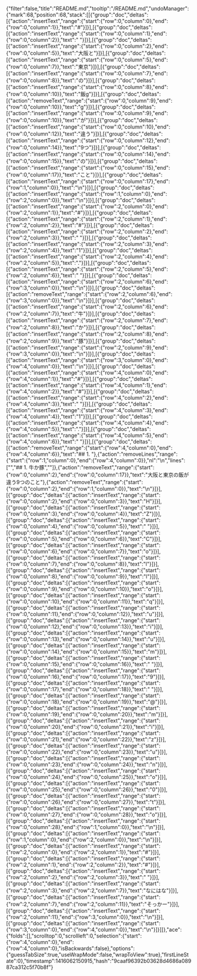 {"filter":false,"title":"README.md","tooltip":"/README.md","undoManager":{"mark":68,"position":68,"stack":[[{"group":"doc","deltas":[{"action":"insertText","range":{"start":{"row":0,"column":0},"end":{"row":0,"column":1}},"text":"#"}]}],[{"group":"doc","deltas":[{"action":"insertText","range":{"start":{"row":0,"column":1},"end":{"row":0,"column":2}},"text":" "}]}],[{"group":"doc","deltas":[{"action":"insertText","range":{"start":{"row":0,"column":2},"end":{"row":0,"column":5}},"text":"大阪と"}]}],[{"group":"doc","deltas":[{"action":"insertText","range":{"start":{"row":0,"column":5},"end":{"row":0,"column":7}},"text":"東京"}]}],[{"group":"doc","deltas":[{"action":"insertText","range":{"start":{"row":0,"column":7},"end":{"row":0,"column":8}},"text":"の"}]}],[{"group":"doc","deltas":[{"action":"insertText","range":{"start":{"row":0,"column":8},"end":{"row":0,"column":10}},"text":"飯g"}]}],[{"group":"doc","deltas":[{"action":"removeText","range":{"start":{"row":0,"column":9},"end":{"row":0,"column":10}},"text":"g"}]}],[{"group":"doc","deltas":[{"action":"insertText","range":{"start":{"row":0,"column":9},"end":{"row":0,"column":10}},"text":"が"}]}],[{"group":"doc","deltas":[{"action":"insertText","range":{"start":{"row":0,"column":10},"end":{"row":0,"column":12}},"text":"違う"}]}],[{"group":"doc","deltas":[{"action":"insertText","range":{"start":{"row":0,"column":12},"end":{"row":0,"column":14}},"text":"9つ"}]}],[{"group":"doc","deltas":[{"action":"insertText","range":{"start":{"row":0,"column":14},"end":{"row":0,"column":15}},"text":"の"}]}],[{"group":"doc","deltas":[{"action":"insertText","range":{"start":{"row":0,"column":15},"end":{"row":0,"column":17}},"text":"こと"}]}],[{"group":"doc","deltas":[{"action":"insertText","range":{"start":{"row":0,"column":17},"end":{"row":1,"column":0}},"text":"\n"}]}],[{"group":"doc","deltas":[{"action":"insertText","range":{"start":{"row":1,"column":0},"end":{"row":2,"column":0}},"text":"\n"}]}],[{"group":"doc","deltas":[{"action":"insertText","range":{"start":{"row":2,"column":0},"end":{"row":2,"column":1}},"text":"#"}]}],[{"group":"doc","deltas":[{"action":"insertText","range":{"start":{"row":2,"column":1},"end":{"row":2,"column":2}},"text":"#"}]}],[{"group":"doc","deltas":[{"action":"insertText","range":{"start":{"row":2,"column":2},"end":{"row":2,"column":3}},"text":" "}]}],[{"group":"doc","deltas":[{"action":"insertText","range":{"start":{"row":2,"column":3},"end":{"row":2,"column":4}},"text":"1"}]}],[{"group":"doc","deltas":[{"action":"insertText","range":{"start":{"row":2,"column":4},"end":{"row":2,"column":5}},"text":"."}]}],[{"group":"doc","deltas":[{"action":"insertText","range":{"start":{"row":2,"column":5},"end":{"row":2,"column":6}},"text":" "}]}],[{"group":"doc","deltas":[{"action":"insertText","range":{"start":{"row":2,"column":6},"end":{"row":3,"column":0}},"text":"\n"}]}],[{"group":"doc","deltas":[{"action":"removeText","range":{"start":{"row":2,"column":6},"end":{"row":3,"column":0}},"text":"\n"}]}],[{"group":"doc","deltas":[{"action":"insertText","range":{"start":{"row":2,"column":6},"end":{"row":2,"column":7}},"text":"牛"}]}],[{"group":"doc","deltas":[{"action":"insertText","range":{"start":{"row":2,"column":7},"end":{"row":2,"column":8}},"text":"か"}]}],[{"group":"doc","deltas":[{"action":"insertText","range":{"start":{"row":2,"column":8},"end":{"row":2,"column":9}},"text":"豚"}]}],[{"group":"doc","deltas":[{"action":"insertText","range":{"start":{"row":2,"column":9},"end":{"row":3,"column":0}},"text":"\n"}]}],[{"group":"doc","deltas":[{"action":"insertText","range":{"start":{"row":3,"column":0},"end":{"row":4,"column":0}},"text":"\n"}]}],[{"group":"doc","deltas":[{"action":"insertText","range":{"start":{"row":4,"column":0},"end":{"row":4,"column":1}},"text":"#"}]}],[{"group":"doc","deltas":[{"action":"insertText","range":{"start":{"row":4,"column":1},"end":{"row":4,"column":2}},"text":"#"}]}],[{"group":"doc","deltas":[{"action":"insertText","range":{"start":{"row":4,"column":2},"end":{"row":4,"column":3}},"text":" "}]}],[{"group":"doc","deltas":[{"action":"insertText","range":{"start":{"row":4,"column":3},"end":{"row":4,"column":4}},"text":"1"}]}],[{"group":"doc","deltas":[{"action":"insertText","range":{"start":{"row":4,"column":4},"end":{"row":4,"column":5}},"text":"."}]}],[{"group":"doc","deltas":[{"action":"insertText","range":{"start":{"row":4,"column":5},"end":{"row":4,"column":6}},"text":" "}]}],[{"group":"doc","deltas":[{"action":"removeText","range":{"start":{"row":4,"column":0},"end":{"row":4,"column":6}},"text":"## 1. "},{"action":"removeLines","range":{"start":{"row":1,"column":0},"end":{"row":4,"column":0}},"nl":"\n","lines":["","## 1. 牛か豚",""]},{"action":"removeText","range":{"start":{"row":0,"column":2},"end":{"row":0,"column":17}},"text":"大阪と東京の飯が違う9つのこと"},{"action":"removeText","range":{"start":{"row":0,"column":2},"end":{"row":1,"column":0}},"text":"\n"}]}],[{"group":"doc","deltas":[{"action":"insertText","range":{"start":{"row":0,"column":2},"end":{"row":0,"column":3}},"text":"H"}]}],[{"group":"doc","deltas":[{"action":"insertText","range":{"start":{"row":0,"column":3},"end":{"row":0,"column":4}},"text":"Z"}]}],[{"group":"doc","deltas":[{"action":"insertText","range":{"start":{"row":0,"column":4},"end":{"row":0,"column":5}},"text":" "}]}],[{"group":"doc","deltas":[{"action":"insertText","range":{"start":{"row":0,"column":5},"end":{"row":0,"column":6}},"text":"C"}]}],[{"group":"doc","deltas":[{"action":"insertText","range":{"start":{"row":0,"column":6},"end":{"row":0,"column":7}},"text":"o"}]}],[{"group":"doc","deltas":[{"action":"insertText","range":{"start":{"row":0,"column":7},"end":{"row":0,"column":8}},"text":"l"}]}],[{"group":"doc","deltas":[{"action":"insertText","range":{"start":{"row":0,"column":8},"end":{"row":0,"column":9}},"text":"l"}]}],[{"group":"doc","deltas":[{"action":"insertText","range":{"start":{"row":0,"column":9},"end":{"row":0,"column":10}},"text":"o"}]}],[{"group":"doc","deltas":[{"action":"insertText","range":{"start":{"row":0,"column":10},"end":{"row":0,"column":11}},"text":"q"}]}],[{"group":"doc","deltas":[{"action":"insertText","range":{"start":{"row":0,"column":11},"end":{"row":0,"column":12}},"text":"u"}]}],[{"group":"doc","deltas":[{"action":"insertText","range":{"start":{"row":0,"column":12},"end":{"row":0,"column":13}},"text":"i"}]}],[{"group":"doc","deltas":[{"action":"insertText","range":{"start":{"row":0,"column":13},"end":{"row":0,"column":14}},"text":"u"}]}],[{"group":"doc","deltas":[{"action":"insertText","range":{"start":{"row":0,"column":14},"end":{"row":0,"column":15}},"text":"m"}]}],[{"group":"doc","deltas":[{"action":"insertText","range":{"start":{"row":0,"column":15},"end":{"row":0,"column":16}},"text":" "}]}],[{"group":"doc","deltas":[{"action":"insertText","range":{"start":{"row":0,"column":16},"end":{"row":0,"column":17}},"text":"9"}]}],[{"group":"doc","deltas":[{"action":"insertText","range":{"start":{"row":0,"column":17},"end":{"row":0,"column":18}},"text":" "}]}],[{"group":"doc","deltas":[{"action":"insertText","range":{"start":{"row":0,"column":18},"end":{"row":0,"column":19}},"text":"@"}]}],[{"group":"doc","deltas":[{"action":"insertText","range":{"start":{"row":0,"column":19},"end":{"row":0,"column":20}},"text":"m"}]}],[{"group":"doc","deltas":[{"action":"insertText","range":{"start":{"row":0,"column":20},"end":{"row":0,"column":21}},"text":"i"}]}],[{"group":"doc","deltas":[{"action":"insertText","range":{"start":{"row":0,"column":21},"end":{"row":0,"column":22}},"text":"z"}]}],[{"group":"doc","deltas":[{"action":"insertText","range":{"start":{"row":0,"column":22},"end":{"row":0,"column":23}},"text":"u"}]}],[{"group":"doc","deltas":[{"action":"insertText","range":{"start":{"row":0,"column":23},"end":{"row":0,"column":24}},"text":"n"}]}],[{"group":"doc","deltas":[{"action":"insertText","range":{"start":{"row":0,"column":24},"end":{"row":0,"column":25}},"text":"o"}]}],[{"group":"doc","deltas":[{"action":"insertText","range":{"start":{"row":0,"column":25},"end":{"row":0,"column":26}},"text":"0"}]}],[{"group":"doc","deltas":[{"action":"insertText","range":{"start":{"row":0,"column":26},"end":{"row":0,"column":27}},"text":"t"}]}],[{"group":"doc","deltas":[{"action":"insertText","range":{"start":{"row":0,"column":27},"end":{"row":0,"column":28}},"text":"o"}]}],[{"group":"doc","deltas":[{"action":"insertText","range":{"start":{"row":0,"column":28},"end":{"row":1,"column":0}},"text":"\n"}]}],[{"group":"doc","deltas":[{"action":"insertText","range":{"start":{"row":1,"column":0},"end":{"row":2,"column":0}},"text":"\n"}]}],[{"group":"doc","deltas":[{"action":"insertText","range":{"start":{"row":2,"column":0},"end":{"row":2,"column":1}},"text":"#"}]}],[{"group":"doc","deltas":[{"action":"insertText","range":{"start":{"row":2,"column":1},"end":{"row":2,"column":2}},"text":"#"}]}],[{"group":"doc","deltas":[{"action":"insertText","range":{"start":{"row":2,"column":2},"end":{"row":2,"column":3}},"text":" "}]}],[{"group":"doc","deltas":[{"action":"insertText","range":{"start":{"row":2,"column":3},"end":{"row":2,"column":7}},"text":"なにはな"}]}],[{"group":"doc","deltas":[{"action":"insertText","range":{"start":{"row":2,"column":7},"end":{"row":2,"column":11}},"text":"そっかー"}]}],[{"group":"doc","deltas":[{"action":"insertText","range":{"start":{"row":2,"column":11},"end":{"row":3,"column":0}},"text":"\n"}]}],[{"group":"doc","deltas":[{"action":"insertText","range":{"start":{"row":3,"column":0},"end":{"row":4,"column":0}},"text":"\n"}]}]]},"ace":{"folds":[],"scrolltop":0,"scrollleft":0,"selection":{"start":{"row":4,"column":0},"end":{"row":4,"column":0},"isBackwards":false},"options":{"guessTabSize":true,"useWrapMode":false,"wrapToView":true},"firstLineState":0},"timestamp":1416062150915,"hash":"9caaf96392b03628d4686a08987ca312c5f70b8f"}